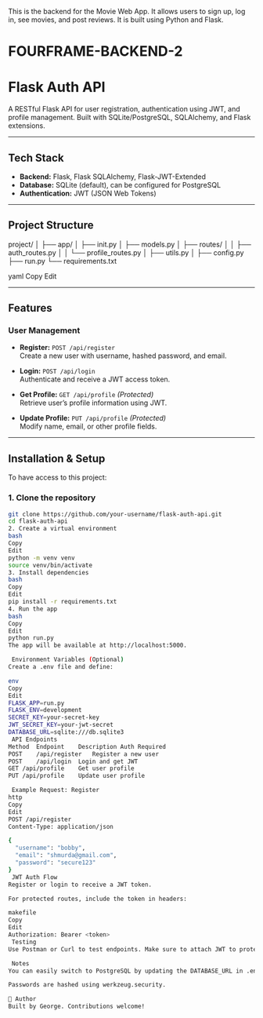 This is the backend for the Movie Web App. It allows users to sign up, log in, see movies, and post reviews. It is built using Python and Flask.


# FOURFRAME-BACKEND-2
# Flask Auth API

A RESTful Flask API for user registration, authentication using JWT, and profile management. Built with SQLite/PostgreSQL, SQLAlchemy, and Flask extensions.

---

##  Tech Stack 

- **Backend:** Flask, Flask SQLAlchemy, Flask-JWT-Extended
- **Database:** SQLite (default), can be configured for PostgreSQL
- **Authentication:** JWT (JSON Web Tokens)

---

##  Project Structure

project/
│
├── app/
│ ├── init.py
│ ├── models.py
│ ├── routes/
│ │ ├── auth_routes.py
│ │ └── profile_routes.py
│ ├── utils.py
│
├── config.py
├── run.py
└── requirements.txt

yaml
Copy
Edit

---

##  Features

###  User Management

- **Register:** `POST /api/register`  
  Create a new user with username, hashed password, and email.

- **Login:** `POST /api/login`  
  Authenticate and receive a JWT access token.

- **Get Profile:** `GET /api/profile` *(Protected)*  
  Retrieve user’s profile information using JWT.

- **Update Profile:** `PUT /api/profile` *(Protected)*  
  Modify name, email, or other profile fields.

---

##  Installation & Setup
To have access to this project:

### 1. Clone the repository

```bash
git clone https://github.com/your-username/flask-auth-api.git
cd flask-auth-api
2. Create a virtual environment
bash
Copy
Edit
python -m venv venv
source venv/bin/activate  
3. Install dependencies
bash
Copy
Edit
pip install -r requirements.txt
4. Run the app
bash
Copy
Edit
python run.py
The app will be available at http://localhost:5000.

 Environment Variables (Optional)
Create a .env file and define:

env
Copy
Edit
FLASK_APP=run.py
FLASK_ENV=development
SECRET_KEY=your-secret-key
JWT_SECRET_KEY=your-jwt-secret
DATABASE_URL=sqlite:///db.sqlite3
 API Endpoints
Method	Endpoint	Description	Auth Required
POST	/api/register	Register a new user	
POST	/api/login	Login and get JWT	
GET	/api/profile	Get user profile	
PUT	/api/profile	Update user profile	

 Example Request: Register
http
Copy
Edit
POST /api/register
Content-Type: application/json

{
  "username": "bobby",
  "email": "shmurda@gmail.com",
  "password": "secure123"
}
 JWT Auth Flow
Register or login to receive a JWT token.

For protected routes, include the token in headers:

makefile
Copy
Edit
Authorization: Bearer <token>
 Testing
Use Postman or Curl to test endpoints. Make sure to attach JWT to protected routes.

 Notes
You can easily switch to PostgreSQL by updating the DATABASE_URL in .env.

Passwords are hashed using werkzeug.security.

👨 Author
Built by George. Contributions welcome!
